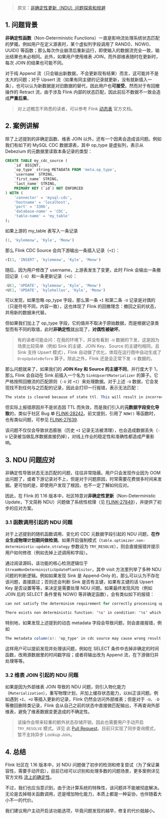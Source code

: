 

> 原文：[非确定性更新（NDU）问题探索和规避](https://cloud.tencent.com/developer/article/2175582)

## 1. 问题背景

**非确定性函数**（Non-Deterministic Functions）一直是影响流处理系统状态匹配的梦魇。例如用户在定义源表时，某个虚拟列字段调用了 RAND()、NOW()、UUID() 等函数；那么每次作业崩溃后重新运行，即使输入的数据流完全一致，输出结果也未必相同。此外，如果用户使用维表 JOIN，而外部维表随时在更新时，每次 JOIN 的结果也可能不同。

对于纯 Append 流（只会输出新数据，不会更新现有结果）而言，这可能并不是太大的问题；对于 Upsert 流（如果有同主键的记录就更新，没有就新插入一条），也可以认为新数据是对旧数据的替代，因此用户也**可接受**。然而对于有回撤操作的 Retract 流，由于涉及 Flink 内部的状态匹配，因此前后不数据不一致会造成**严重后果**。

> 对上述概念不熟悉的读者，可以参考 Flink [动态表](https://nightlies.apache.org/flink/flink-docs-release-1.15/zh/docs/dev/table/concepts/dynamic_tables/) 官方文档。

## 2. 案例讲解

除了上述提到的非确定函数、维表 JOIN 以外，还有一个因素会造成该问题。例如我们有如下的 MySQL CDC 数据源表，其中 op_type 是虚拟列，表示从 Debezium 的元数据里读取本条记录的类型：
```sql
CREATE TABLE my_cdc_source (
	`id` BIGINT,
	`op_type` string METADATA FROM 'meta.op_type',
	`username` STRING,
	`first_name` STRING,
	`last_name` STRING,
	PRIMARY KEY (`id`) NOT ENFORCED
) WITH (
	'connector' = 'mysql-cdc',
	'hostname' = 'localhost',
	'port' = '3306',
	'database-name' = 'CDC',
	'table-name' = 'my_table'
);
```
如果上游的 my_table 表写入一条记录
```sql
(1, 'kylemeow', 'Kyle', 'Meow')
```
那么 Flink CDC Source 会向下游输出一条插入记录（`+I`）：
```sql
+I(1, 'INSERT', 'kylemeow', 'Kyle', 'Meow')
```
随后，因为用户修改了 username，上游表发生了变更，此时 Flink 会输出一条撤回记录（`-U`）和一条更新记录（`+U`）：
```sql
-U(1, 'UPDATE', 'kylemeow', 'Kyle', 'Meow')
+U(1, 'UPDATE', 'kylehelloo', 'Kyle', 'Meow')
```
可以发现，如果忽略 op_type 字段，那么第一条 `+I` 和第二条 `-U` 记录是对偶的（只是符号不同，内容一致），这也体现了 Flink 的回撤理念：撤回之前的状态，并用新的数据来代替。

但如果我们加上了 op_type 字段，它的值并不取决于原始数据，而是根据记录类型而有不同的取值，此时**非确定性**就出现了，**对偶性被破坏**。

> 有的读者可能会问：在我的环境下，并没有看到 `-U` 数据的下发，这是因为场景比较简单（例如 Sink 的主键、JOIN Key、Source 的主键均相同，且 Sink 支持 Upsert 模式），Flink 自动做了优化，体现在运行图中自动生成了 `DropUpdateBefore` 算子。除此之外，Flink 还是会正常下发 `-U` 数据的。

那么问题就来了，如果我们的 **JOIN Key 和 Source 的主键不同**，并行度大于 1，那么 Flink 会自动在 Sink 前插入一个名为 `SinkUpsertMaterializer` 的算子。它严格按照回撤流的匹配原则（`-U` 对 `+I`）来处理数据。对于上述 `-U` 数据，它会发现找不到任何与之匹配的记录，因此会打印一行报错，表示无法匹配：
```java
The state is cleared because of state ttl. This will result in incorrect result.
```
但实际上报错原因并不是状态因 TTL 而失效，而是我们引入的**元数据字段变化导致**的，类似于社区 Bug 单 [FLINK-28242](https://issues.apache.org/jira/browse/FLINK-28242)。前文提到，引用了 `NOW()` 等函数时，也有类似问题，可参见 [FLINK-27639](https://issues.apache.org/jira/browse/FLINK-27639).

该问题不仅仅会导致状态膨胀（历史 `+I` 记录无法被清理），也会造成数据丢失（`-U` 记录被当做乱序数据直接扔掉），对线上作业的稳定性和准确性都造成严重影响。

## 3. NDU 问题应对
非确定性导致状态无法匹配的问题，往往非常隐蔽。用户只会发现作业因为 OOM 出问题了，或者下游记录对不上，但是对于问题原因，时常需要花费很多时间来发掘。更可怕的是，即使用户发现了根因，也不一定了解如何应对。

因此，在 Flink 的 1.16 版本中，社区特意对**非确定性更新**（Non-Deterministic Update，下文简称 NDU）问题做了系统性梳理（见 [FLINK-27849](https://issues.apache.org/jira/browse/FLINK-27849)），并提供了初步的应对方案。

### 3.1 函数调用引起的 NDU 问题
对于上述提到的随机函数调用、变化的 CDC 元数据字段引起的 NDU 问题，**在作业生成物理计划期间做检测**。如果开启强制模式（`table.optimizer.non-deterministic-update.strategy` 参数设为 `TRY_RESOLVE`），则会直接报错并提示用户如何修改（例如去掉上述调用和字段）。

通过阅读源码，该功能的核心检测逻辑位于 `StreamNonDeterministicUpdatePlanVisitor`，其中 visit 方法里列举了多种 NDU 问题的判断逻辑。例如如果发现 Sink 是 Append-Only 的，那么可以认为不存在该问题，直接跳过；否则还会判断 Sink 是否有主键，如果有主键的话 Upsert Key 是否设置等等，来决定是需要处理 NDU 问题。如果最终发现风险（例如 JOIN 后的 SELECT 条件里有 NOW() 等非确定函数），会有类似如下的报错：
```java
can not satisfy the determinism requirement for correctly processing update message

There exists non deterministic function: '%s' in condition: '%s' which may cause wrong result
```
特别地，如果发现上述提到的动态 metadata 字段会导致问题，则会直接报错，例如
```java
The metadata column(s): 'op_type' in cdc source may cause wrong result or error on downstream operators, please consider removing these columns ...
```
这样用户可以提前发现并处理该问题，例如在 SELECT 条件中去掉非确定的时间函数，改用源数据里的时间戳字段；或者将输出改为 Append 流，在下游做归并处理等等。

### 3.2 维表 JOIN 引起的 NDU 问题
如果是因为外部维表 JOIN 导致的 NDU 问题，则引入物化能力（`Materialization`），重写物理计划，并加上缓存状态能力，以纠正该问题。例如遇到 `+I`、`+U` 等插入更新的记录，Flink 仍然会访问外部维表；但是对于 `-U`、`-D` 等撤回删除类记录，Flink 会从自己之前的状态中直接做匹配输出，不再查询外部维表，避免了维表数据变更造成的不确定性。

> 该操作会带来较重的额外状态存储开销，因此也需要用户手动开启 `TRY_RESOLVE` 模式。详见 此 [Pull Request](https://github.com/apache/flink/pull/20282/files#diff-9d01040e73a599dbbf49818da20f4e7d35f4243ad36f881e56344e78a18b0e5e)。目前只实现了同步查询模式，暂不支持异步 Lookup Join。

## 4. 总结

Flink 社区在 1.16 版本中，对 NDU 问题做了初步的检测和修复尝试（为了保证兼容性，需要手动开启），目前已经可以识别和处理多数的问题场景，更多案例详见官方文档 [流上的确定性](https://smartsi.blog.csdn.net/article/details/153280242)。

不过，我们也应当意识到，由于流计算系统的特殊性，该问题并不能被彻底解决。无论是去掉相关函数调用，还是增加物化能力，本质上都是一种妥协，也伴随着大小不一的代价。

我们建议用户主动开启该功能选项，毕竟问题发现的越早，修复的代价就越小。
